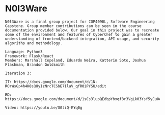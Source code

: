 # N0l3Ware 
	N0l3Ware is a final group project for COP4090L, Software Engineering Capstone. Group member contributions can be seen in the course documentation provided below. Our goal in this project was to recreate some of the environment and features of CyberChef to gain a greater understanding of frontend/backend integration, API usage, and security algoriths and methodology. 
	
	Language: Python3
	Framework: Flask/React
	Members: Marshall Copeland, Eduardo Neira, Katterin Soto, Joshua Flashman, Brandon Goldsmith 
	
	Iteration 3:
	
	IT: https://docs.google.com/document/d/1N-ROrWsGp4h4H8sQUyIzNrcTCSbE7IlaV_qfR0iPYSU/edit
	
	RD: https://docs.google.com/document/d/1sCs3lupQEdbpYbxqf8r3VgLk03YsY5yCuOeYZzgxiKU/edit
	
	Video: https://youtu.be/OGtiQ-EYq0g
	

